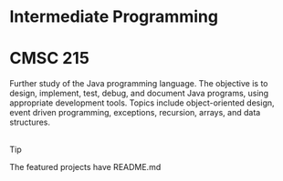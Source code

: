 # Intermediate Programming
# CMSC 215

Further study of the Java programming language. The objective is to design, implement, test, debug, and document Java programs, using appropriate development tools. Topics include object-oriented design, event driven programming, exceptions, recursion, arrays, and data structures.<br><br>
> [!TIP]
> The featured projects have README.md

